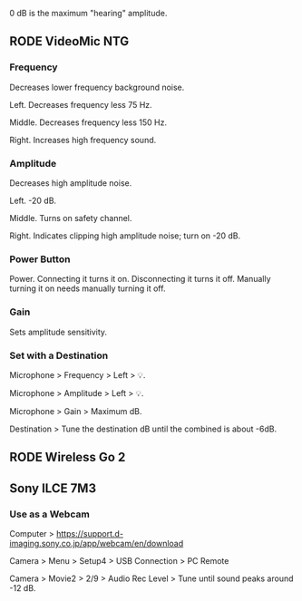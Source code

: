 0 dB is the maximum "hearing" amplitude.

## RODE VideoMic NTG

### Frequency

Decreases lower frequency background noise.

Left.
Decreases frequency less 75 Hz.

Middle.
Decreases frequency less 150 Hz.

Right.
Increases high frequency sound.

### Amplitude

Decreases high amplitude noise.

Left.
-20 dB.

Middle.
Turns on safety channel.

Right.
Indicates clipping high amplitude noise; turn on -20 dB.

### Power Button

Power.
Connecting it turns it on.
Disconnecting it turns it off.
Manually turning it on needs manually turning it off.

### Gain

Sets amplitude sensitivity.

### Set with a Destination

Microphone > Frequency > Left > 💡.

Microphone > Amplitude > Left > 💡.

Microphone > Gain > Maximum dB.

Destination > Tune the destination dB until the combined is about -6dB.

## RODE Wireless Go 2

## Sony ILCE 7M3

### Use as a Webcam

Computer > https://support.d-imaging.sony.co.jp/app/webcam/en/download

Camera > Menu > Setup4 > USB Connection > PC Remote

Camera > Movie2 > 2/9 > Audio Rec Level > Tune until sound peaks around -12 dB.
